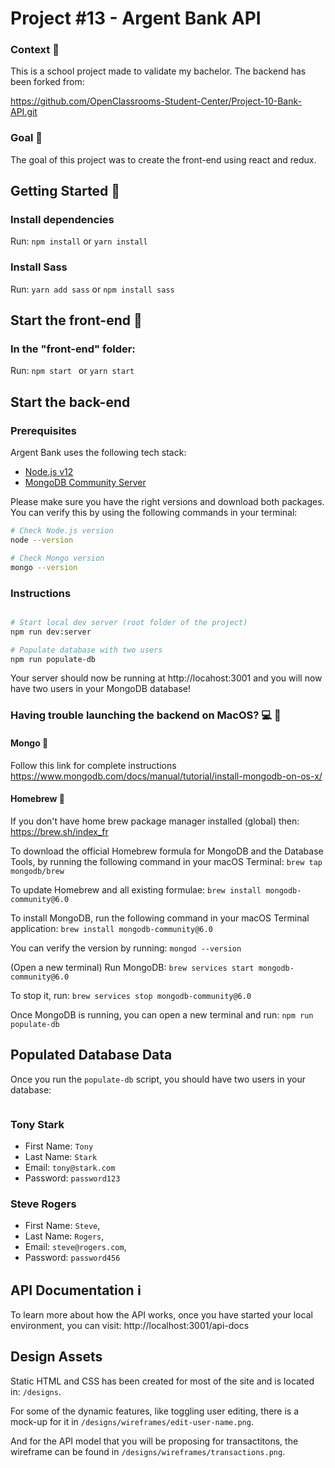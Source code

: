 # Project #13 - Argent Bank API

### Context 🤔

This is a school project made to validate my bachelor.
The backend has been forked from:

https://github.com/OpenClassrooms-Student-Center/Project-10-Bank-API.git

### Goal 🎯

The goal of this project was to create the front-end using react and redux.

## Getting Started 🚦

### Install dependencies

Run: `npm install` or `yarn install`

### Install Sass

Run: `yarn add sass` or `npm install sass`

## Start the front-end 🚦

### In the "front-end" folder:

Run: `npm start ` or `yarn start`

## Start the back-end

### Prerequisites

Argent Bank uses the following tech stack:

- [Node.js v12](https://nodejs.org/en/)
- [MongoDB Community Server](https://www.mongodb.com/try/download/community)

Please make sure you have the right versions and download both packages. You can verify this by using the following commands in your terminal:

```bash
# Check Node.js version
node --version

# Check Mongo version
mongo --version
```

### Instructions

```bash

# Start local dev server (root folder of the project)
npm run dev:server

# Populate database with two users
npm run populate-db
```

Your server should now be running at http://locahost:3001 and you will now have two users in your MongoDB database!

### Having trouble launching the backend on MacOS? 💻 

#### Mongo 🌱

Follow this link for complete instructions https://www.mongodb.com/docs/manual/tutorial/install-mongodb-on-os-x/

#### Homebrew 🍺

If you don't have home brew package manager installed (global) then: https://brew.sh/index_fr

To download the official Homebrew formula for MongoDB and the Database Tools, by running the following command in your macOS Terminal:
`brew tap mongodb/brew`

To update Homebrew and all existing formulae:
`brew install mongodb-community@6.0`

To install MongoDB, run the following command in your macOS Terminal application:
`brew install mongodb-community@6.0`

You can verify the version by running: `mongod --version`

(Open a new terminal) Run MongoDB: `brew services start mongodb-community@6.0`

To stop it, run: `brew services stop mongodb-community@6.0`

Once MongoDB is running, you can open a new terminal and run:
`npm run populate-db`

## Populated Database Data

Once you run the `populate-db` script, you should have two users in your database:

```

```

### Tony Stark

- First Name: `Tony`
- Last Name: `Stark`
- Email: `tony@stark.com`
- Password: `password123`

### Steve Rogers

- First Name: `Steve`,
- Last Name: `Rogers`,
- Email: `steve@rogers.com`,
- Password: `password456`

## API Documentation ℹ️

To learn more about how the API works, once you have started your local environment, you can visit: http://localhost:3001/api-docs

## Design Assets

Static HTML and CSS has been created for most of the site and is located in: `/designs`.

For some of the dynamic features, like toggling user editing, there is a mock-up for it in `/designs/wireframes/edit-user-name.png`.

And for the API model that you will be proposing for transactitons, the wireframe can be found in `/designs/wireframes/transactions.png`.
